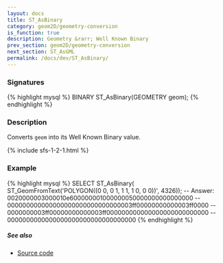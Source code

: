 ```yaml
---
layout: docs
title: ST_AsBinary
category: geom2D/geometry-conversion
is_function: true
description: Geometry &rarr; Well Known Binary
prev_section: geom2D/geometry-conversion
next_section: ST_AsGML
permalink: /docs/dev/ST_AsBinary/
---
```


### Signatures

{% highlight mysql %}
BINARY ST_AsBinary(GEOMETRY geom);
{% endhighlight %}

### Description

Converts `geom` into its Well Known Binary value.

{% include sfs-1-2-1.html %}

### Example

{% highlight mysql %}
SELECT ST_AsBinary(
    ST_GeomFromText('POLYGON((0 0, 0 1, 1 1, 1 0, 0 0))', 4326));
-- Answer: 0020000003000010e600000001000000050000000000000000
--    000000000000000000000000000000003ff00000000000003ff0000
--    0000000003ff00000000000003ff000000000000000000000000000
--    0000000000000000000000000000000000
{% endhighlight %}

##### See also

* <a href="https://github.com/orbisgis/h2gis/blob/master/h2gis-functions/src/main/java/org/h2gis/functions/spatial/convert/ST_AsBinary.java" target="_blank">Source code</a>
